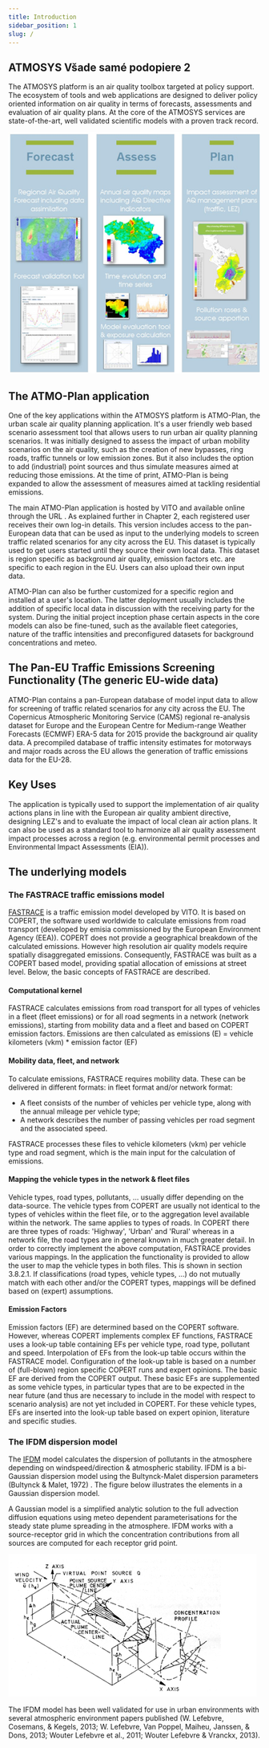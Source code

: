 ```yaml
---
title: Introduction
sidebar_position: 1
slug: /
---
```


## ATMOSYS Všade samé podopiere 2

The ATMOSYS platform is an air quality toolbox targeted at policy support. The ecosystem of tools and web applications are designed to deliver policy oriented information on air quality in terms of forecasts, assessments and evaluation of air quality plans. At the core of the ATMOSYS services are state-of-the-art, well validated scientific models with a proven track record.

![Example banner](./images/introduction-ATMOSYS.png)

## The ATMO-Plan application

One of the key applications within the ATMOSYS platform is ATMO-Plan, the urban scale air quality planning application. It's a user friendly web based scenario assessment tool that allows users to run urban air quality planning scenarios. It was initially designed to assess the impact of urban mobility scenarios on the air quality, such as the creation of new bypasses, ring roads, traffic tunnels or low emission zones. But it also includes the option to add (industrial) point sources and thus simulate measures aimed at reducing those emissions. At the time of print, ATMO-Plan is being expanded to allow the assessment of measures aimed at tackling residential emissions.

The main ATMO-Plan application is hosted by VITO and available online through the URL [](https://atmo-plan.vito.be/). As explained further in Chapter 2, each registered user receives their own log-in details. This version includes access to the pan-European data that can be used as input to the underlying models to screen traffic related scenarios for any city across the EU. This dataset is typically used to get users started until they source their own local data. This dataset is region specific as background air quality, emission factors etc. are specific to each region in the EU. Users can also upload their own input data.

ATMO-Plan can also be further customized for a specific region and installed at a user's location. The latter deployment usually includes the addition of specific local data in discussion with the receiving party for the system. During the initial project inception phase certain aspects in the core models can also be fine-tuned, such as the available fleet categories, nature of the traffic intensities and preconfigured datasets for background concentrations and meteo.

## The Pan-EU Traffic Emissions Screening Functionality (The generic EU-wide data)

ATMO-Plan contains a pan-European database of model input data to allow for screening of traffic related scenarios for any city across the EU. The Copernicus Atmospheric Monitoring Service (CAMS) regional re-analysis dataset for Europe and the European Centre for Medium-range Weather Forecasts (ECMWF) ERA-5 data for 2015 provide the background air quality data. A precompiled database of traffic intensity estimates for motorways and major roads across the EU allows the generation of traffic emissions data for the EU-28.

## Key Uses

The application is typically used to support the implementation of air quality actions plans in line with the European air quality ambient directive, designing LEZ's and to evaluate the impact of local clean air action plans. It can also be used as a standard tool to harmonize all air quality assessment impact processes across a region (e.g. environmental permit processes and Environmental Impact Assessments (EIA)).

## The underlying models

### The FASTRACE traffic emissions model

[FASTRACE](https://vito.be/en/product/fastrace-traffic-emission-model) is a traffic emission model developed by VITO. It is based on COPERT, the software used worldwide to calculate emissions from road transport (developed by emisia commissioned by the European Environment Agency (EEA)). COPERT does not provide a geographical breakdown of the calculated emissions. However high resolution air quality models require spatially disaggregated emissions. Consequently, FASTRACE was built as a COPERT based model, providing spatial allocation of emissions at street level. Below, the basic concepts of FASTRACE are described.

#### Computational kernel

FASTRACE calculates emissions from road transport for all types of vehicles in a fleet (fleet emissions) or for all road segments in a network (network emissions), starting from mobility data and a fleet and based on COPERT emission factors. Emissions are then calculated as
emissions (E) = vehicle kilometers (vkm) \* emission factor (EF)

#### Mobility data, fleet, and network

To calculate emissions, FASTRACE requires mobility data. These can be delivered in different formats: in fleet format and/or network format:

- A fleet consists of the number of vehicles per vehicle type, along with the annual mileage per vehicle type;
- A network describes the number of passing vehicles per road segment and the associated speed.

FASTRACE processes these files to vehicle kilometers (vkm) per vehicle type and road segment, which is the main input for the calculation of emissions.

#### Mapping the vehicle types in the network & fleet files

Vehicle types, road types, pollutants, ... usually differ depending on the data-source. The vehicle types from COPERT are usually not identical to the types of vehicles within the fleet file, or to the aggregation level available within the network. The same applies to types of roads. In COPERT there are three types of roads: 'Highway', 'Urban' and 'Rural' whereas in a network file, the road types are in general known in much greater detail. In order to correctly implement the above computation, FASTRACE provides various mappings. In the application the functionality is provided to allow the user to map the vehicle types in both files. This is shown in section 3.8.2.1. If classifications (road types, vehicle types, …) do not mutually match with each other and/or the COPERT types, mappings will be defined based on (expert) assumptions.

#### Emission Factors

Emission factors (EF) are determined based on the COPERT software. However, whereas COPERT implements complex EF functions, FASTRACE uses a look-up table containing EFs per vehicle type, road type, pollutant and speed. Interpolation of EFs from the look-up table occurs within the FASTRACE model. Configuration of the look-up table is based on a number of (full-blown) region specific COPERT runs and expert opinions. The basic EF are derived from the COPERT output. These basic EFs are supplemented as some vehicle types, in particular types that are to be expected in the near future (and thus are necessary to include in the model with respect to scenario analysis) are not yet included in COPERT. For these vehicle types, EFs are inserted into the look-up table based on expert opinion, literature and specific studies.

### The IFDM dispersion model

The [IFDM](https://vito.be/en/product/ifdm-high-resolution-air-quality-modelling) model calculates the dispersion of pollutants in the atmosphere depending on windspeed/direction & atmospheric stability. IFDM is a bi-Gaussian dispersion model using the Bultynck-Malet dispersion parameters (Bultynck & Malet, 1972) . The figure below illustrates the elements in a Gaussian dispersion model.

A Gaussian model is a simplified analytic solution to the full advection diffusion equations using meteo dependent parameterisations for the steady state plume spreading in the atmosphere. IFDM works with a source-receptor grid in which the concentration contributions from all sources are computed for each receptor grid point.

![IDFM model visual explanation](./images/ifdm-explanation.png)

The IFDM model has been well validated for use in urban environments with several atmospheric environment papers published (W. Lefebvre, Cosemans, & Kegels, 2013; W. Lefebvre, Van Poppel, Maiheu, Janssen, & Dons, 2013; Wouter Lefebvre et al., 2011; Wouter Lefebvre & Vranckx, 2013).
